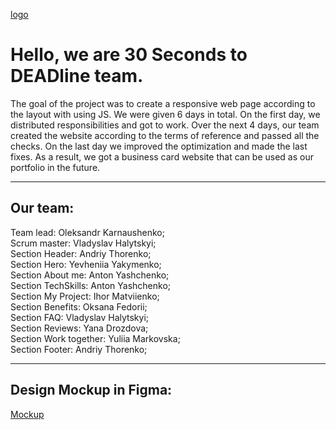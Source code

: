 [logo](https://github.com/Oleksandr-Karnaushenko/SuperPortfolioTeam/blob/main/assets/team-logo.PNG)

# Hello, we are 30 Seconds to DEADline team.

The goal of the project was to create a responsive web page according to the
layout with using JS. We were given 6 days in total. On the first day, we
distributed responsibilities and got to work. Over the next 4 days, our team
created the website according to the terms of reference and passed all the
checks. On the last day we improved the optimization and made the last fixes. As
a result, we got a business card website that can be used as our portfolio in
the future.

---

## Our team:

Team lead: Oleksandr Karnaushenko;  
Scrum master: Vladyslav Halytskyi;  
Section Header: Andriy Thorenko;  
Section Hero: Yevheniia Yakymenko;  
Section About me: Anton Yashchenko;  
Section TechSkills: Anton Yashchenko;  
Section My Project: Ihor Matviienko;  
Section Benefits: Oksana Fedorii;  
Section FAQ: Vladyslav Halytskyi;  
Section Reviews: Yana Drozdova;  
Section Work together: Yuliia Markovska;  
Section Footer: Andriy Thorenko;

---

## Design Mockup in Figma:

[Mockup](<https://www.figma.com/design/VU9pCPEZEOzfkGUXZsjSmc/Portfolio-2.0-(Copy)?node-id=2089-632&t=dz3OujlUnoUZ46h4-0>)
